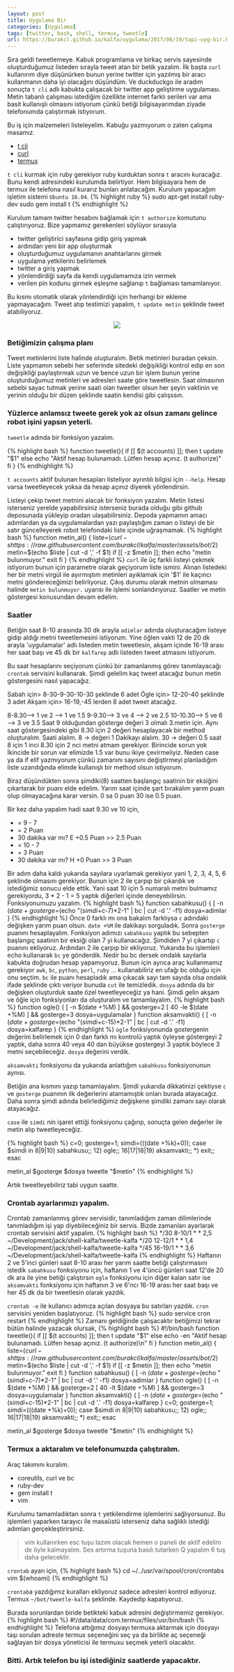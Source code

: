 ```yaml
---
layout: post
title: Uygulama Bir
categories: [Uygulama]
tags: [twitter, bash, shell, termux, tweetle]
url: https://burakcl.github.io/kalfa/uygulama/2017/06/19/tapi-uyg-bir.html
---
```

Sıra geldi tweetlemeye. Kabuk programlama ve birkaç servis sayesinde oluşturduğumuz listeden sırayla tweet atan bir betik yazalım. İlk başta `curl` kullanırım diye düşünürken bunun yerine twitter için yazılmış bir aracı kullanmanın daha iyi olacağını düşündüm. Ve duckduckgo ile aradım sonuçta `t cli` adlı kabukta çalışacak bir twitter app geliştirme uygulaması. Metin tabanlı çalışması istediğim özellikte internet farklı serileri var ama basit kullanışlı olmasını istiyorum çünkü betiği bilgisayarımdan ziyade telefonumda çalıştırmak istiyorum.

Bu iş için malzemeleri listeleyelim. Kabuğu yazmıyorum o zaten çalışma masamız.
* [t cli](http://sferik.github.io/t/)
* [curl](https://curl.haxx.se/)
* [termux](https://termux.com/)

`t cli` kurmak için ruby gerekiyor ruby kurduktan sonra `t` aracını kuracağız. Bunu kendi adresindeki kurulumda belirtiyor. Hem bilgisayara hem de termux ile telefona nasıl kurarız bunları anlatacağım. Kurulum yapacağım işletim sistemi `Ubuntu 16.04`.
{% highlight ruby %}
sudo apt-get install ruby-dev
sudo gem install t
{% endhighlight %}

Kurulum tamam twitter hesabını bağlamak için `t authorize` komutunu çalıştırıyoruz.
Bize yapmamız gerekenleri söylüyor sırasıyla

* twitter geliştirici sayfasına gidip giriş yapmak
* ardından yeni bir app oluşturmak
* oluşturduğumuz uygulamanın anahtarlarını girmek
* uygulama yetkilerini belirlemek
* twitter a giriş yapmak
* yönlendirdiği sayfa da kendi uygulamamıza izin vermek
* verilen pin kodunu girmek eşleşme sağlanıp `t` bağlaması tamamlanıyor.

Bu kısmı otomatik olarak yönlendirdiği için herhangi bir ekleme yapmayacağım. Tweet atıp testimizi yapalım, `t update metin` şeklinde tweet atabiliyoruz.

<div style="text-align:center"><img src ="{{ site.BASE_PATH }}/assets/media/pimg/tw-robot/tweet.gif" /></div>

### Betiğimizin çalışma planı
Tweet metinlerini liste halinde oluşturalım. Betik metinleri buradan çeksin. Liste yapmamın sebebi her seferinde sitedeki değişikliği kontrol edip en son değişikliği paylaştırmak uzun ve bence uzun bir işlem bunun yerine oluşturduğumuz metinleri ve adresleri saate göre tweetlesin. Saat olmasının sebebi sayac tutmak yerine saati olan tweetler olsun her şeyin vaktinin ve yerinin olduğu bir düzen şeklinde saatin kendisi gibi çalışssın.

### Yüzlerce anlamsız tweete gerek yok az olsun zamanı gelince robot işini yapsın yeterli.

`tweetle` adında bir fonksiyon yazalım.

{% highlight bash %}
  function tweetle(){
    if [[ $(t accounts) ]]; then
    t update "$1"
    else
    echo "Aktif hesap bulunamadı. Lütfen hesap açınız. (t authorize)"
    fi
  }
{% endhighlight %}

`t accounts` aktif bulunan hesapları listeliyor ayrıntılı bilgisi için `--help`. Hesap varsa tweetleyecek
yoksa da hesap açınız diyerek yönlendirsin.

Listeyi çekip tweet metnini alacak bir fonksiyon yazalım. Metin listesi isterseniz yerelde yapabilirsiniz isterseniz burada olduğu gibi github deposunada yükleyip oradan ulaşabilirsiniz. Depoda yapmamın amacı adımlardan ya da uygulamalardan yazı paylaştığım zaman o listeyi de bir satır güncelleyerek robot telefondaki liste içinde uğraşmamak.
{% highlight bash %}
function metin_al() {
  liste=$(curl -s https://raw.githubusercontent.com/burakcl/kalfa/master/assets/bot/$2)
  metin=$(echo $liste | cut -d ',' -f $1)
  if [[ -z $metin ]]; then
    echo "metin bulunmuyor."
    exit
  fi
}
{% endhighlight %}
`curl` ile üç farklı listeyi çekmek istiyorum bunun için parametre olarak geçiyorum liste ismini. Alınan listedeki her bir metni virgül ile ayırmıştım metinleri ayıklamak için '$1' ile kaçıncı metni göndereceğimizi belirliyoruz. Çıkış durumu olarak metnin olmaması halinde `metin bulunmuyor.` uyarısı ile işlemi sonlandırıyoruz. Saatler ve metin göstergesi konusundan devam edelim.
### Saatler
Betiğin saat 8-10 arasında 30 dk arayla `adimlar` adında oluşturacağım listeye gidip aldığı metni tweetlemesini istiyorum. Yine öğlen vakti 12 de 20 dk arayla 'uygulamalar' adlı listeden metin tweetlesin, akşam içinde 16-19 arası her saat başı ve 45 dk bir `kalfarep` adlı listeden tweet atmasını istiyorum.

Bu saat hesaplarını seçiyorum çünkü bir zamanlanmış görev tanımlayacağı `crontab` servisini kullanarak.
Şimdi gelelim kaç tweet atacağız bunun metin göstergesini nasıl yapacağız.

Sabah için> 8-30-9-30-10-30 şeklinde 6 adet
Ögle için> 12-20-40 şeklinde 3 adet
Akşam için> 16-19,-45 lerden 8 adet tweet atacağız.

8-8.30--> 1 ve 2 --> 1 ve 1.5
9-9.30--> 3 ve 4 --> 2 ve 2.5
10-10.30--> 5 ve 6 --> 3 ve 3.5
Saat 9 olduğundan gösterge değeri 3 olmalı 3.metin için. Aynı saat göstergesindeki gibi 8.30 için 2 değeri hesaplayacak bir method oluşturalım.
Saati alalım. 8 -> değeri 1
Dakikayı alalım. 30 -> değeri 0.5
saat 8 için 1 inci 8.30 için 2 nci metni atmam gerekiyor. Birincide sorun yok İkincide bir sorun var elimizde 1.5 var bunu ikiye çevirmeliyiz. Neden case ya da if elif yazmıyorum çünkü zamanını sayısını değiştirmeyi planladığım liste uzandığında elimde kullanışlı bir method olsun istiyorum.

Biraz düşündükten sonra şimdiki(8) saatten başlangıç saatinin bir eksiğini çıkartarak bir puanı elde edelim. Yarım saat içinde şart bırakalım yarım puan olup olmayacağına karar versin. 0 sa 0 puan 30 ise 0.5 puan.

Bir kez daha yapalım hadi saat 9.30 ve 10 için,
* = 9 - 7
* = 2 Puan
* 30 dakika var mı? E +0.5 Puan >> 2.5 Puan
* = 10 - 7
* = 3 Puan
* 30 dakika var mı? H +0 Puan >> 3 Puan

Bir adım daha kaldı yukarıda sayılara uyarlamak gerekiyor yani 1, 2, 3, 4, 5, 6 şeklinde olmasını gerekiyor. Bunun için 2 ile çarpıp bir çıkardık ve istediğimiz sonucu elde ettik.
Yani saat 10 için 5 numaralı metni bulmamız gerekiyordu, 3 * 2 - 1 = 5 yaptık diğerleri içinde deneyebilirsin. Fonksiyonumuzu yazalım.
{% highlight bash %}
function sabahkusu() {
  [ -n $(date +%M) ] && c=0.5
  gosterge=$(echo "($simdi+$c-7)*2-1" | bc | cut -d '.' -f1)
  dosya=adimlar
}
{% endhighlight %}
Önce 0 farklı mı ona bakalım farklıysa `c` adındaki değişken yarım puan olsun. `date +%M` ile dakikayı sorguladık. Sonra `gosterge` puanını hesaplayalım. Fonksiyon adımızı `sabahkusu` yaptık bu sebepten başlangıç saatinin bir eksiği olan 7 yi kullanacağız. Şimdiden 7 yi çıkartıp `c` puanını ekliyoruz. Ardından 2 ile çarpıp bir ekliyoruz. Yukarıda bu işlemleri echo kullanarak `bc` ye gönderdik. Nedir bu bc dersek ondalık sayılarla kabukta doğrudan hesap yapamıyoruz. Bunun için ayrıca araç kullanmamız gerekiyor `awk`, `bc`, `python`, `perl`, `ruby` ... kullanabiliriz en ufağı bc olduğu için onu seçtim. `bc` ile puanı hesapladık ama çıkacak sayı tam sayıda olsa ondalık ifade şeklinde çıktı veriyor bunuda `cut` ile temizledik.
`dosya` adında da bir değişken oluşturduk saate özel tweetleyeceğiz ya hani. Şimdi gelin akşam ve öğle için fonksiyonları da oluşturalım ve tamamlayalım.
{% highlight bash %}
function ogle() {
  [ -n $(date +%M) ] && gosterge=2
  [ 40 -le $(date +%M) ] && gosterge=3
  dosya=uygulamalar
}
function aksamvakti() {
  [ -n $(date +%M) ] && c=0.5
  gosterge=$(echo "($simdi+$c-15)*2-1" | bc | cut -d '.' -f1)
  dosya=kalfarep
}
{% endhighlight %}
`ogle` fonksiyonunda gostergenin değerini belirlemek için 0 dan farklı mı kontrolü yaptık öyleyse göstergeyi 2 yaptık, daha sonra 40 veya 40 dan büyükse gostergeyi 3 yaptık böylece 3 metni seçebileceğiz. `dosya` değerini verdik.

`aksamvakti` fonksiyonu da yukarıda anlattığım `sabahkusu` fonksiyonunun aynısı.

Betiğin ana kısmını yazıp tamamlayalım. Şimdi yukarıda dikkatinizi çektiyse `c` ve `gosterge` puanının ilk değerlerini atamamıştık onları burada atayacağız. Daha sonra şimdi adında belirlediğimiz değişkene şimdiki zamanı sayı olarak atayacağız.

`case` ile `simdi` nin işaret ettiği fonksiyonu çağırıp, sonuçta gelen değerler ile metin alıp tweetleyeceğiz.

{% highlight bash %}
c=0;
gosterge=1;
simdi=$(($(date +%k)+0));
case $simdi in
  8|9|10) sabahkusu;;
  12) ogle;;
  16|17|18|19) aksamvakti;;
  *) exit;;
esac

metin_al $gosterge $dosya
tweetle "$metin"
{% endhighlight %}

Artık tweetleyebiliriz tabi uygun saatte.
### Crontab ayarlarımızı yapalım.
Crontab zamanlanmış görev servisidir, tanımladığım zaman dilimlerinde tanımladığım işi yap diyebileceğiniz bir servis. Bizde zamanları ayarlarak crontab servisini aktif yapalım.
{% highlight bash %}
*/30 8-10/1 * * 2,5 ~/Development/jack/shell-kalfa/tweetle-kalfa
*/20 12-12/1 * * 1,4 ~/Development/jack/shell-kalfa/tweetle-kalfa
*/45 16-19/1 * * 3,6 ~/Development/jack/shell-kalfa/tweetle-kalfa
{% endhighlight %}
Haftanın 2 ve 5'inci günleri saat 8-10 arası her yarım saatte betiği çalıştırmasını istedik `sabahkusu` fonksiyonu için, haftanın 1 ve 4'üncü günleri saat 12'de 20 dk ara ile yine betiği çalıştırsın `ogle` fonksiyonu için diğer kalan satır ise `aksamvakti` fonksiyonu için haftanın 3 ve 6'ncı 16-19 arası her saat başı ve her 45 dk da bir tweetlesin olarak yazdık.

`crontab -e` ile kullanıcı adımıza açılan dosyaya bu satırları yazdık. `cron`  servisini yeniden başlatıyoruz.
{% highlight bash %}
sudo service cron restart
{% endhighlight %}
Zamanı geldiğinde çalışacaktır betiğimizi tekrar bütün halinde yazacak olursak,
{% highlight bash %}
#!/bin/bash
function tweetle(){
  if [[ $(t accounts) ]]; then
  t update "$1"
  else
  echo -en "Aktif hesap bulunamadı. Lütfen hesap açınız. (t authorize)\n"
  fi
}
function metin_al() {
  liste=$(curl -s https://raw.githubusercontent.com/burakcl/kalfa/master/assets/bot/$2)
  metin=$(echo $liste | cut -d ',' -f $1)
  if [[ -z $metin ]]; then
    echo "metin bulunmuyor."
    exit
  fi
}
function sabahkusu() {
  [ -n $(date +%M) ] && c=0.5
  gosterge=$(echo "($simdi+$c-7)*2-1" | bc | cut -d '.' -f1)
  dosya=adimlar
}
function ogle() {
  [ -n $(date +%M) ] && gosterge=2
  [ 40 -lt $(date +%M) ] && gosterge=3
  dosya=uygulamalar
}
function aksamvakti() {
  [ -n $(date +%M) ] && c=0.5
  gosterge=$(echo "($simdi+$c-15)*2-1" | bc | cut -d '.' -f1)
  dosya=kalfarep
}
c=0;
gosterge=1;
simdi=$(($(date +%k)+0));
case $simdi in
  8|9|10) sabahkusu;;
  12) ogle;;
  16|17|18|19) aksamvakti;;
  *) exit;;
esac

metin_al $gosterge $dosya
tweetle "$metin"
{% endhighlight %}

### Termux a aktaralım ve telefonumuzda çalıştıralım.

Araç takımını kuralım.

* coreutils, curl ve bc
* ruby-dev
* gem install t
* vim

Kurulumu tamamladıktan sonra `t` yetkilendirme işlemlerini sağlıyorsunuz. Bu işlemleri yaparken tarayıcı ile masaüstü isterseniz daha sağlıklı istediği adımları gerçekleştirirsiniz.

> vim kullanırken esc tuşu lazım olacak hemen o paneli de aktif edelim de öyle kalmayalım. Ses artırma tuşuna basılı tutarken Q yapalım 6 tuş daha gelecektir.

`crontab` ayarı için,
{% highlight bash %}
cd ~/../usr/var/spool/cron/crontabs
vim $(whoami)
{% endhighlight %}

`crontab`a yazdığımız kuralları ekliyoruz sadece adresleri kontrol ediyoruz. Termux `~/bot/tweetle-kalfa` şeklinde. Kaydedip kapatıyoruz.

Burada sorunlardan biride  betikteki kabuk adresini değiştirmemiz gerekiyor.
{% highlight bash %}
#!/data/data/com.termux/files/usr/bin/bash
{% endhighlight %}
Telefona attığımız dosyayı termuxa aktarmak için dosyayı taşı sorulan adreste termux seçeneğini seç ya da birlikte aç seçeneği sağlayan bir dosya yöneticisi ile termuxu seçmek yeterli olacaktır.

### Bitti. Artık telefon bu işi istediğiniz saatlerde yapacaktır.
